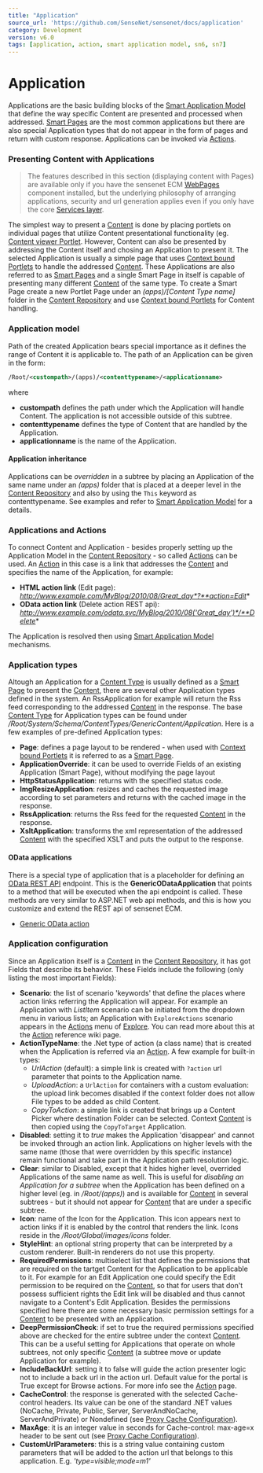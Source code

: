 ```yaml
---
title: "Application"
source_url: 'https://github.com/SenseNet/sensenet/docs/application'
category: Development
version: v6.0
tags: [application, action, smart application model, sn6, sn7]
---
```


# Application

Applications are the basic building blocks of the [Smart Application Model](/docs/smart-application-model) that define the way specific Content are presented and processed when addressed. [Smart Pages](/docs/smart-pages) are the most common applications but there are also special Application types that do not appear in the form of pages and return with custom response. Applications can be invoked via [Actions](/docs/action).

### Presenting Content with Applications

> The features described in this section (displaying content with Pages) are available only if you have the sensenet ECM [WebPages](https://github.com/SenseNet/sn-webpages) component installed, but the underlying philosophy of arranging applications, security and url generation applies even if you only have the core [Services layer](https://github.com/SenseNet/sensenet).

The simplest way to present a [Content](/docs/content) is done by placing portlets on individual pages that utilize Content presentational functionality (eg. [Content viewer Portlet](/docs/content-viewer-portlet). However, Content can also be presented by addressing the Content itself and chosing an Application to present it. The selected Application is usually a simple page that uses [Context bound Portlets](/docs/context-bound-portlets) to handle the addressed [Content](/docs/content). These Applications are also referred to as [Smart Pages](/docs/smart-pages) and a single Smart Page in itself is capable of presenting many different [Content](/docs/content) of the same type. To create a Smart Page create a new Portlet Page under an _(apps)/[Content Type name]_ folder in the [Content Repository](/docs/content-repository) and use [Context bound Portlets](/docs/context-bound-portlets) for Content handling.

### Application model

Path of the created Application bears special importance as it defines the range of Content it is applicable to. The path of an Application can be given in the form:

```xml
/Root/<custompath>/(apps)/<contenttypename>/<applicationname>
```

where

- **custompath** defines the path under which the Application will handle Content. The application is not accessible outside of this subtree.
- **contenttypename** defines the type of Content that are handled by the Application.
- **applicationname** is the name of the Application.

#### Application inheritance

Applications can be *overridden* in a subtree by placing an Application of the same name under an _(apps)_ folder that is placed at a deeper level in the [Content Repository](/docs/content-repository) and also by using the `This` keyword as contenttypename. See examples and refer to [Smart Application Model](/docs/smart-application-model) for a details.

### Applications and Actions

To connect Content and Application - besides properly setting up the Application Model in the [Content Repository](/docs/content-repository) - so called [Actions](/docs/action) can be used. An [Action](/docs/action) in this case is a link that addresses the [Content](/docs/content) and specifies the name of the Application, for example:

- **HTML action link** (Edit page): *http://www.example.com/MyBlog/2010/08/Great_day*?**action=Edit**
- **OData action link** (Delete action REST api): *http://www.example.com/odata.svc/MyBlog/2010/08('Great_day')*/**Delete**

The Application is resolved then using [Smart Application Model](/docs/smart-application-model) mechanisms.

### Application types

Altough an Application for a [Content Type](/docs/content-type) is usually defined as a [Smart Page](/docs/smart-pages) to present the [Content](/docs/content), there are several other Application types defined in the system. An RssApplication for example will return the Rss feed corresponding to the addressed [Content](/docs/content) in the response. The base [Content Type](/docs/content-type) for Application types can be found under _/Root/System/Schema/ContentTypes/GenericContent/Application_. Here is a few examples of pre-defined Application types:

- **Page**: defines a page layout to be rendered - when used with [Context bound Portlets](/docs/context-bound-portlets) it is referred to as a [Smart Page](/docs/smart-pages).
- **ApplicationOverride**: it can be used to override Fields of an existing Application (Smart Page), without modifying the page layout
- **HttpStatusApplication**: returns with the specified status code.
- **ImgResizeApplication**: resizes and caches the requested image according to set parameters and returns with the cached image in the response.
- **RssApplication**: returns the Rss feed for the requested [Content](/docs/content) in the response.
- **XsltApplication**: transforms the xml representation of the addressed [Content](/docs/content) with the specified XSLT and puts the output to the response.

#### OData applications
There is a special type of application that is a placeholder for defining an [OData REST API](/docs/odata-rest-api) endpoint. This is the **GenericODataApplication** that points to a method that will be executed when the api endpoint is called. These methods are very similar to ASP.NET web api methods, and this is how you customize and extend the REST api of sensenet ECM.

- [Generic OData action](/docs/generic-odata-action)

### Application configuration

Since an Application itself is a [Content](/docs/content) in the [Content Repository](/docs/content-repository), it has got Fields that describe its behavior. These Fields include the following (only listing the most important Fields):

- **Scenario**: the list of scenario 'keywords' that define the places where action links referring the Application will appear. For example an Application with _ListItem_ scenario can be initiated from the dropdown menu in various lists; an Application with `ExploreActions` scenario appears in the [Actions](/docs/action) menu of [Explore](/docs/content-explorer). You can read more about this at the [Action](/docs/action) reference wiki page.
- **ActionTypeName**: the .Net type of action (a class name) that is created when the Application is referred via an [Action](/docs/action). A few example for built-in types:
  - _UrlAction_ (default): a simple link is created with `?action` url parameter that points to the Application name.
  - _UploadAction_: a `UrlAction` for containers with a custom evaluation: the upload link becomes disabled if the context folder does not allow File types to be added as child Content.
  - _CopyToAction_: a simple link is created that brings up a Content Picker where destination Folder can be selected. Context [Content](/docs/content) is then copied using the `CopyToTarget` Application.
- **Disabled**: setting it to *true* makes the Application 'disappear' and cannot be invoked through an action link. Applications on higher levels with the same name (those that were overridden by this specific instance) remain functional and take part in the Application path resolution logic.
- **Clear**: similar to Disabled, except that it hides higher level, overrided Applications of the same name as well. This is useful for *disabling an Application for a subtree* when the Application has been defined on a higher level (eg. in _/Root/(apps)_) and is available for [Content](/docs/content) in several subtrees - but it should not appear for [Content](/docs/content) that are under a specific subtree.
- **Icon**: name of the Icon for the Application. This icon appears next to action links if it is enabled by the control that renders the link. Icons reside in the _/Root/Global/images/icons_ folder.
- **StyleHint**: an optional string property that can be interpreted by a custom renderer. Built-in renderers do not use this property.
- **RequiredPermissions**: multiselect list that defines the permissions that are required on the tartget Content for the Application to be applicable to it. For example for an Edit Application one could specify the Edit permission to be required on the [Content](/docs/content), so that for users that don't possess sufficient rights the Edit link will be disabled and thus cannot navigate to a Content's Edit Application. Besides the permissions specified here there are some necessary basic permission settings for a [Content](/docs/content) to be presented with an Application.
- **DeepPermissionCheck**: if set to true the required permissions specified above are checked for the entire subtree under the context [Content](/docs/content). This can be a useful setting for Applications that operate on whole subtrees, not only specific [Content](/docs/content) (a subtree move or update Application for example).
- **IncludeBackUrl**: setting it to false will guide the action presenter logic not to include a back url in the action url. Default value for the portal is True except for Browse actions. For more info see the [Action](/docs/action) page.
- **CacheControl**: the response is generated with the selected Cache-control headers. Its value can be one of the standard .NET values (NoCache, Private, Public, Server, ServerAndNoCache, ServerAndPrivate) or Nondefined (see [Proxy Cache Configuration](/docs/proxy-cache-configuration)).
- **MaxAge**: it is an integer value in seconds for Cache-control: max-age=x header to be sent out (see [Proxy Cache Configuration](/docs/proxy-cache-configuration)).
- **CustomUrlParameters**: this is a string value containing custom parameters that will be added to the action url that belongs to this application. E.g. _'type=visible;mode=m1'_